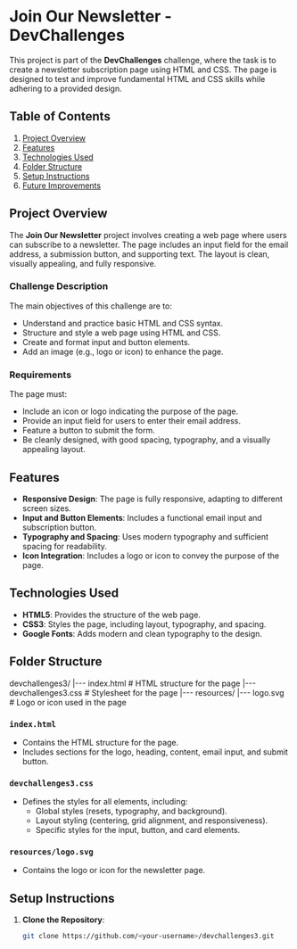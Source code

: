 # Join Our Newsletter - DevChallenges

This project is part of the **DevChallenges** challenge, where the task is to create a newsletter subscription page using HTML and CSS. The page is designed to test and improve fundamental HTML and CSS skills while adhering to a provided design.

## Table of Contents
1. [Project Overview](#project-overview)
2. [Features](#features)
3. [Technologies Used](#technologies-used)
4. [Folder Structure](#folder-structure)
5. [Setup Instructions](#setup-instructions)
6. [Future Improvements](#future-improvements)

## Project Overview

The **Join Our Newsletter** project involves creating a web page where users can subscribe to a newsletter. The page includes an input field for the email address, a submission button, and supporting text. The layout is clean, visually appealing, and fully responsive.

### Challenge Description
The main objectives of this challenge are to:
- Understand and practice basic HTML and CSS syntax.
- Structure and style a web page using HTML and CSS.
- Create and format input and button elements.
- Add an image (e.g., logo or icon) to enhance the page.

### Requirements
The page must:
- Include an icon or logo indicating the purpose of the page.
- Provide an input field for users to enter their email address.
- Feature a button to submit the form.
- Be cleanly designed, with good spacing, typography, and a visually appealing layout.

## Features

- **Responsive Design**: The page is fully responsive, adapting to different screen sizes.
- **Input and Button Elements**: Includes a functional email input and subscription button.
- **Typography and Spacing**: Uses modern typography and sufficient spacing for readability.
- **Icon Integration**: Includes a logo or icon to convey the purpose of the page.

## Technologies Used

- **HTML5**: Provides the structure of the web page.
- **CSS3**: Styles the page, including layout, typography, and spacing.
- **Google Fonts**: Adds modern and clean typography to the design.

## Folder Structure
devchallenges3/ 
    |--- index.html # HTML structure for the page 
    |--- devchallenges3.css # Stylesheet for the page 
    |--- resources/ 
        |--- logo.svg # Logo or icon used in the page

### `index.html`
- Contains the HTML structure for the page.
- Includes sections for the logo, heading, content, email input, and submit button.

### `devchallenges3.css`
- Defines the styles for all elements, including:
  - Global styles (resets, typography, and background).
  - Layout styling (centering, grid alignment, and responsiveness).
  - Specific styles for the input, button, and card elements.

### `resources/logo.svg`
- Contains the logo or icon for the newsletter page.

## Setup Instructions

1. **Clone the Repository**:
   ```bash
   git clone https://github.com/<your-username>/devchallenges3.git

